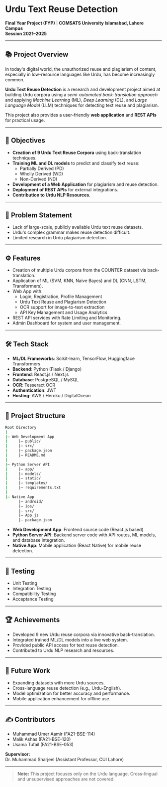 # Urdu Text Reuse Detection

**Final Year Project (FYP)** | **COMSATS University Islamabad, Lahore Campus**  
**Session 2021–2025**

---

## 📚 Project Overview
In today's digital world, the unauthorized reuse and plagiarism of content, especially in low-resource languages like Urdu, has become increasingly common.

**Urdu Text Reuse Detection** is a research and development project aimed at building Urdu corpora using a *semi-automated back-translation approach* and applying *Machine Learning* (ML), *Deep Learning* (DL), and *Large Language Model* (LLM) techniques for detecting text reuse and plagiarism.

This project also provides a user-friendly **web application** and **REST APIs** for practical usage.

---

## 🌟 Objectives
- **Creation of 9 Urdu Text Reuse Corpora** using back-translation techniques.
- **Training ML and DL models** to predict and classify text reuse:
  - Partially Derived (PD)
  - Wholly Derived (WD)
  - Non-Derived (ND)
- **Development of a Web Application** for plagiarism and reuse detection.
- **Deployment of REST APIs** for external integrations.
- **Contribution to Urdu NLP Resources.**

---

## 📜 Problem Statement
- Lack of large-scale, publicly available Urdu text reuse datasets.
- Urdu's complex grammar makes reuse detection difficult.
- Limited research in Urdu plagiarism detection.

---

## ⚙️ Features
- Creation of multiple Urdu corpora from the COUNTER dataset via back-translation.
- Application of ML (SVM, KNN, Naive Bayes) and DL (CNN, LSTM, Transformers).
- Web App with:
  - Login, Registration, Profile Management
  - Urdu Text Reuse and Plagiarism Detection
  - OCR support for image-to-text extraction
  - API Key Management and Usage Analytics
- REST API services with Rate Limiting and Monitoring.
- Admin Dashboard for system and user management.

---

## 🛠️ Tech Stack
- **ML/DL Frameworks**: Scikit-learn, TensorFlow, Huggingface Transformers
- **Backend**: Python (Flask / Django)
- **Frontend**: React.js / Next.js
- **Database**: PostgreSQL / MySQL
- **OCR**: Tesseract OCR
- **Authentication**: JWT
- **Hosting**: AWS / Heroku / DigitalOcean

---

## 🧪 Project Structure
```bash
Root Directory
|
|— Web Development App
|     |— public/
|     |— src/
|     |— package.json
|     |— README.md
|
|— Python Server API
|     |— app/
|     |— models/
|     |— static/
|     |— templates/
|     |— requirements.txt
|
|— Native App
      |— android/
      |— ios/
      |— src/
      |— App.js
      |— package.json
```
- **Web Development App**: Frontend source code (React.js based)
- **Python Server API**: Backend server code with API routes, ML models, and database integration.
- **Native App**: Mobile application (React Native) for mobile reuse detection.

---

## 🤮 Testing
- Unit Testing
- Integration Testing
- Compatibility Testing
- Acceptance Testing

---

## 🏆 Achievements
- Developed 9 new Urdu reuse corpora via innovative back-translation.
- Integrated trained ML/DL models into a live web system.
- Provided public API access for text reuse detection.
- Contributed to Urdu NLP research and resources.

---

## 🚀 Future Work
- Expanding datasets with more Urdu sources.
- Cross-language reuse detection (e.g., Urdu-English).
- Model optimization for better accuracy and performance.
- Mobile application enhancement for offline use.

---

## ✍️ Contributors
- Muhammad Umer Aamir (FA21-BSE-114)
- Malik Ashas (FA21-BSE-120)
- Usama Tufail (FA21-BSE-053)

**Supervisor:**  
Dr. Muhammad Sharjeel (Assistant Professor, CUI Lahore)

---

> **Note:** This project focuses only on the Urdu language. Cross-lingual and unsupervised approaches are not covered.
